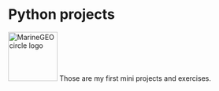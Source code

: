 # Python projects
<img src="/assets/img/MarineGEO_logo.png" alt="MarineGEO circle logo" style="height: 100px; width:100px;"/>
 Those are my first mini projects and exercises.
 
